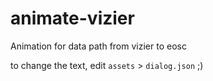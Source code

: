 # animate-vizier

Animation for data path from vizier to eosc

to change the text, edit `assets` > `dialog.json` ;)
